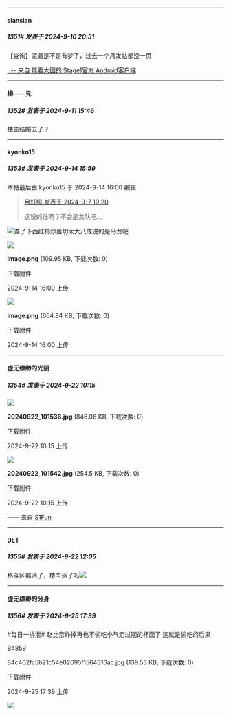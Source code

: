 ﻿
*****

####  siansian  
##### 1351#       发表于 2024-9-10 20:51

【查询】泥漏是不是有梦了，过去一个月发帖都没一页

[  -- 来自 能看大图的 Stage1官方 Android客户端](https://www.coolapk.com/apk/140634)

*****

####  樽——見  
##### 1352#       发表于 2024-9-11 15:46

楼主结婚去了？

*****

####  kyonko15  
##### 1353#       发表于 2024-9-14 15:59

 本帖最后由 kyonko15 于 2024-9-14 16:00 编辑 
<blockquote><a href="httphttps://bbs.saraba1st.com/2b/forum.php?mod=redirect&amp;goto=findpost&amp;pid=66139252&amp;ptid=2186915" target="_blank">月灯照 发表于 2024-9-7 19:20</a>

这说的谁啊？不会是龙队吧。。</blockquote>
<img src="https://static.saraba1st.com/image/smiley/face2017/067.png" referrerpolicy="no-referrer">查了下西红柿炒蛋切太大八成说的是马龙吧

<img src="https://img.saraba1st.com/forum/202409/14/160000jwpn696wiufahfpw.png" referrerpolicy="no-referrer">

<strong>image.png</strong> (109.95 KB, 下载次数: 0)

下载附件

2024-9-14 16:00 上传

<img src="https://img.saraba1st.com/forum/202409/14/160016yz7rcbramjbjl2c5.png" referrerpolicy="no-referrer">

<strong>image.png</strong> (664.84 KB, 下载次数: 0)

下载附件

2024-9-14 16:00 上传

*****

####  虚无缥缈的光阴  
##### 1354#       发表于 2024-9-22 10:15

<img src="https://img.saraba1st.com/forum/202409/22/101551t0xnfz74zz6cnac4.jpg" referrerpolicy="no-referrer">

<strong>20240922_101536.jpg</strong> (846.08 KB, 下载次数: 0)

下载附件

2024-9-22 10:15 上传

<img src="https://img.saraba1st.com/forum/202409/22/101551j8vvu5vbkn9997lu.jpg" referrerpolicy="no-referrer">

<strong>20240922_101542.jpg</strong> (254.5 KB, 下载次数: 0)

下载附件

2024-9-22 10:15 上传

—— 来自 [S1Fun](https://s1fun.koalcat.com)

*****

####  DET  
##### 1355#       发表于 2024-9-22 12:05

格斗区都活了，楼主活了吗<img src="https://static.saraba1st.com/image/smiley/face2017/024.png" referrerpolicy="no-referrer">

*****

####  虚无缥缈的分身  
##### 1356#       发表于 2024-9-25 17:39

#每日一排泄# 赵比奈炸掉再也不偷吃小气走过期的杯面了 这就是偷吃的后果

B4859 

84c462fc5b21c54e02695f1564316ac.jpg
(139.53 KB, 下载次数: 0)

下载附件

2024-9-25 17:39 上传

<img src="https://img.saraba1st.com/forum/202409/25/173910v46yybclw7cnw6nw.jpg" referrerpolicy="no-referrer">

